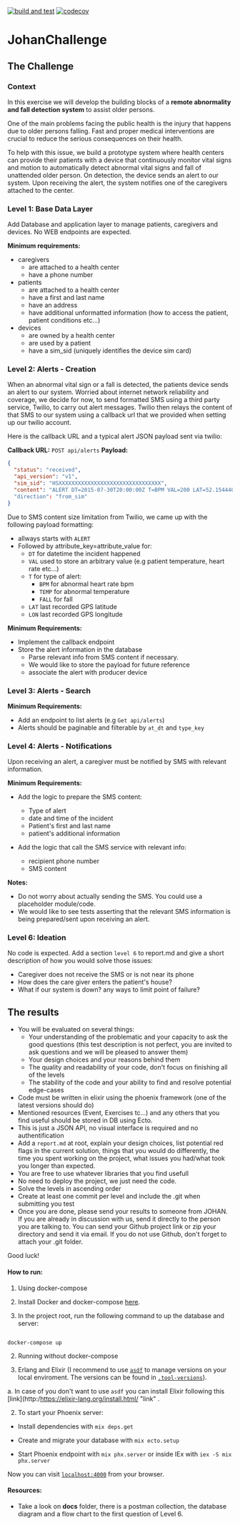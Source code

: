 [![build and test](https://github.com/dutraleonardo/johan_challenge/actions/workflows/test.yml/badge.svg)](https://github.com/dutraleonardo/johan_challenge/actions/workflows/test.yml)
[![codecov](https://codecov.io/gh/dutraleonardo/johan_challenge/branch/master/graph/badge.svg?token=74XV3VLCCQ)](https://codecov.io/gh/dutraleonardo/johan_challenge)
# JohanChallenge

## The Challenge

### Context

In this exercise we will develop the building blocks of a **remote abnormality and fall detection system** to assist older persons.

One of the main problems facing the public health is the injury that happens due to older persons falling. Fast and proper medical interventions are crucial to reduce the serious consequences on their health. 

To help with this issue, we build a prototype system where health centers can provide their patients with a device that continuously monitor vital signs and motion to automatically detect abnormal vital signs and fall of unattended older person. On detection, the device sends an alert to our system. Upon receiving the alert, the system notifies one of the caregivers attached to the center.


### Level 1: Base Data Layer

Add Database and application layer to manage patients, caregivers and devices. No WEB endpoints are expected. 


**Minimum requirements:**

- caregivers
  - are attached to a health center
  - have a phone number
- patients
  - are attached to a health center
  - have a first and last name
  - have an address
  - have additional unformatted information (how to access the patient, patient conditions etc...)
- devices
  - are owned by a health center
  - are used by a patient
  - have a sim_sid (uniquely identifies the device sim card)


### Level 2: Alerts - Creation

When an abnormal vital sign or a fall is detected, the patients device sends an alert to our system.
Worried about internet network reliability and coverage, we decide for now, to send formatted SMS using a third party service, Twilio, to carry out alert messages.
Twilio then relays the content of that SMS to our system using a callback url that we provided when setting up our twilio account.

Here is the callback URL and a typical alert JSON payload sent via twilio:

**Callback URL:** `POST api/alerts`
**Payload:**
```json
{
  "status": "received",
  "api_version": "v1",
  "sim_sid": "HSXXXXXXXXXXXXXXXXXXXXXXXXXXXXXXXX",
  "content": "ALERT DT=2015-07-30T20:00:00Z T=BPM VAL=200 LAT=52.1544408 LON=4.2934847"
  "direction": "from_sim"
}
```

Due to SMS content size limitation from Twilio, we came up with the following payload formatting:

- allways starts with `ALERT`
- Followed by attribute_key=attribute_value for:
  - `DT` for datetime the incident happened
  - `VAL` used to store an arbitrary value (e.g patient temperature, heart rate etc...)
  - `T` for type of alert:
    - `BPM` for abnormal heart rate bpm
    - `TEMP` for abnormal temperature
    - `FALL` for fall
  - `LAT` last recorded GPS latitude
  - `LON` last recorded GPS longitude

**Minimum Requirements:**

- Implement the callback endpoint
- Store the alert information in the database 
  - Parse relevant info from SMS content if necessary.
  - We would like to store the payload for future reference 
  - associate the alert with producer device


### Level 3: Alerts - Search

**Minimum Requirements:**

- Add an endpoint to list alerts (e.g `Get api/alerts`)
- Alerts should be paginable and filterable by `at_dt` and `type_key`

### Level 4: Alerts - Notifications

Upon receiving an alert, a caregiver must be notified by SMS with relevant information.

**Minimum Requirements:**

- Add the logic to prepare the SMS content:
  - Type of alert
  - date and time of the incident
  - Patient's first and last name 
  - patient's additional information

- Add the logic that call the SMS service with relevant info:
  - recipient phone number
  - SMS content

**Notes:**

- Do not worry about actually sending the SMS. You could use a placeholder module/code.
- We would like to see tests asserting that the relevant SMS information is being prepared/sent upon receiving an alert. 

### Level 6: Ideation

No code is expected. Add a section `level 6` to report.md and give a short description of how you would solve those issues: 

- Caregiver does not receive the SMS or is not near its phone
- How does the care giver enters the patient's house?
- What if our system is down? any ways to limit point of failure?


## The results

- You will be evaluated on several things:
  - Your understanding of the problematic and your capacity to ask the good questions (this test description is not perfect, you are invited to ask questions and we will be pleased to answer them)
  - Your design choices and your reasons behind them
  - The quality and readability of your code, don't focus on finishing all of the levels
  - The stability of the code and your ability to find and resolve potential edge-cases
- Code must be written in elixir using the phoenix framework (one of the latest versions should do)
- Mentioned resources (Event, Exercises tc...) and any others that you find useful should be stored in DB using Ecto.
- This is just a JSON API, no visual interface is required and no authentification
- Add a `report.md` at root, explain your design choices, list potential red flags in the current solution, things that you would do differently, the time you spent working on the project, what issues you had/what took you longer than expected.
- You are free to use whatever libraries that you find usefull
- No need to deploy the project, we just need the code.
- Solve the levels in ascending order
- Create at least one commit per level and include the .git when submitting you test
- Once you are done, please send your results to someone from JOHAN. If you are already in discussion with us, send it directly to the person you are talking to. You can send your Github project link or zip your directory and send it via email. If you do not use Github, don't forget to attach your .git folder.

Good luck!

#### How to run:

1. Using docker-compose

1. Install Docker and docker-compose [here](http:/https://docs.docker.com/compose/install//  "here").

2. In the project root, run the following command to up the database and server:

```shell

docker-compose up

```

2. Running without docker-compose

1. Erlang and Elixir (I recommend to use [`asdf`](https://asdf-vm.com/#/) to manage versions on your local enviroment. The versions can be found in [`.tool-versions`](/.tool-versions)).

a. In case of you don't want to use `asdf` you can install Elixir following this [link](http:/https://elixir-lang.org/install.html/ "link" .

2. To start your Phoenix server:

* Install dependencies with `mix deps.get`

* Create and migrate your database with `mix ecto.setup`

* Start Phoenix endpoint with `mix phx.server` or inside IEx with `iex -S mix phx.server`

Now you can visit [`localhost:4000`](http://localhost:4000) from your browser.

#### Resources:
* Take a look on **docs** folder, there is a postman collection, the database diagram and a flow chart to the first question of Level 6.
